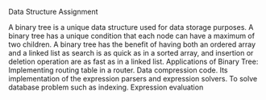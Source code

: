 Data Structure Assignment

A binary tree is a unique data structure used for data storage purposes. 
A binary tree has a unique condition that each node can have a maximum of two children. 
A binary tree has the benefit of having both an ordered array and a linked list as search is as quick as in a sorted array, and insertion or deletion operation are as fast as in a linked list.
Applications of Binary Tree:
Implementing routing table in a router.
Data compression code.
Its implementation of the expression parsers and expression solvers.
To solve database problem such as indexing.
Expression evaluation
